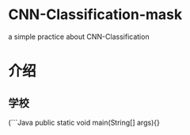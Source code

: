 # CNN-Classification-mask
a simple practice about CNN-Classification

介绍
=======
学校
------


(```Java
public static void main(String[] args){}
```)

